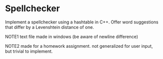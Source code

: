 # Spellchecker
Implement a spellchecker using a hashtable in C++. Offer word suggestions that differ by a Levenshtein distance of one.

NOTE1 text file made in windows (be aware of newline difference)

NOTE2 made for a homework assignment. not generalized for user input, but trivial to implement.
